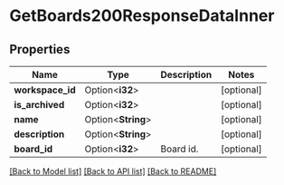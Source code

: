 # GetBoards200ResponseDataInner

## Properties

Name | Type | Description | Notes
------------ | ------------- | ------------- | -------------
**workspace_id** | Option<**i32**> |  | [optional]
**is_archived** | Option<**i32**> |  | [optional]
**name** | Option<**String**> |  | [optional]
**description** | Option<**String**> |  | [optional]
**board_id** | Option<**i32**> | Board id. | [optional]

[[Back to Model list]](../README.md#documentation-for-models) [[Back to API list]](../README.md#documentation-for-api-endpoints) [[Back to README]](../README.md)


